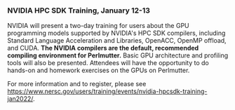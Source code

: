 ### NVIDIA HPC SDK Training, January 12-13

NVIDIA will present a two-day training for users about the GPU programming
models supported by NVIDIA's HPC SDK compilers, including Standard Language
Acceleration and Libraries, OpenACC, OpenMP offload, and CUDA. **The NVIDIA
compilers are the default, recommended compiling environment for Perlmutter.** 
Basic GPU architecture and profiling tools will also be presented. Attendees 
will have the opportunity to do hands-on and homework exercises on the GPUs on 
Perlmutter.

For more information and to register, please see
<https://www.nersc.gov/users/training/events/nvidia-hpcsdk-training-jan2022/>.
